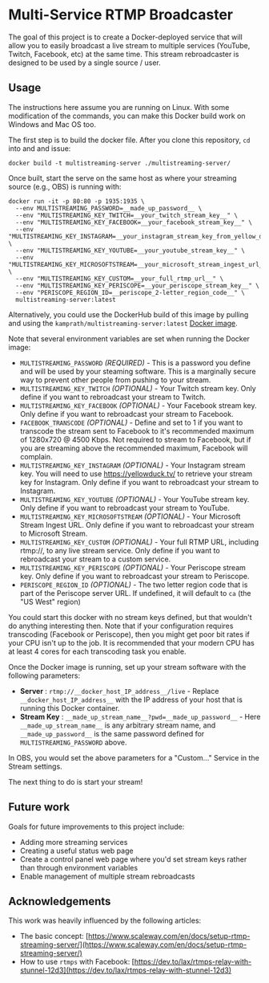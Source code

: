 # Multi-Service RTMP Broadcaster

The goal of this project is to create a Docker-deployed service that will allow you to easily broadcast a live stream to multiple services (YouTube, Twitch, Facebook, etc) at the same time. This stream rebroadcaster is designed to be used by a single source / user.

## Usage
The instructions here assume you are running on Linux. With some modification of the commands, you can make this Docker build work on Windows and Mac OS too.

The first step is to build the docker file. After you clone this repository, `cd` into and and issue:

```
docker build -t multistreaming-server ./multistreaming-server/
```

Once built, start the serve on the same host as where your streaming source (e.g., OBS) is running with:

```
docker run -it -p 80:80 -p 1935:1935 \
  --env MULTISTREAMING_PASSWORD=__made_up_password__ \
  --env "MULTISTREAMING_KEY_TWITCH=__your_twitch_stream_key__" \
  --env "MULTISTREAMING_KEY_FACEBOOK=__your_facebook_stream_key__" \
  --env "MULTISTREAMING_KEY_INSTAGRAM=__your_instagram_stream_key_from_yellow_duck__" \
  --env "MULTISTREAMING_KEY_YOUTUBE=__your_youtube_stream_key__" \  
  --env "MULTISTREAMING_KEY_MICROSOFTSTREAM=__your_microsoft_stream_ingest_url__" \
  --env "MULTISTREAMING_KEY_CUSTOM=__your_full_rtmp_url__" \
  --env "MULTISTREAMING_KEY_PERISCOPE=__your_periscope_stream_key__" \
  --env "PERISCOPE_REGION_ID=__periscope_2-letter_region_code__" \
  multistreaming-server:latest
```

Alternatively, you could use the DockerHub build of this image by pulling and using the `kamprath/multistreaming-server:latest` [Docker image](https://hub.docker.com/repository/docker/kamprath/multistreaming-server).

Note that several environment variables are set when running the Docker image:

* `MULTISTREAMING_PASSWORD` _(REQUIRED)_ - This is a password you define and will be used by your steaming software. This is a marginally secure way to prevent other people from pushing to your stream.
* `MULTISTREAMING_KEY_TWITCH` _(OPTIONAL)_ - Your Twitch stream key. Only define if you want to rebroadcast your stream to Twitch.
* `MULTISTREAMING_KEY_FACEBOOK` _(OPTIONAL)_ - Your Facebook stream key. Only define if you want to rebroadcast your stream to Facebook.
* `FACEBOOK_TRANSCODE` _(OPTIONAL)_ - Define and set to 1 if you want to transcode the stream sent to Facebook to it's recommended maximum of 1280x720 @ 4500 Kbps. Not required to stream to Facebook, but if you are streaming above the recommended maximum, Facebook will complain.
* `MULTISTREAMING_KEY_INSTAGRAM` _(OPTIONAL)_ - Your Instagram stream key. You will need to use https://yellowduck.tv/ to retrieve your stream key for Instagram. Only define if you want to rebroadcast your stream to Instagram.
* `MULTISTREAMING_KEY_YOUTUBE` _(OPTIONAL)_ - Your YouTube stream key. Only define if you want to rebroadcast your stream to YouTube.
* `MULTISTREAMING_KEY_MICROSOFTSTREAM` _(OPTIONAL)_ - Your Microsoft Stream Ingest URL. Only define if you want to rebroadcast your stream to Microsoft Stream.
* `MULTISTREAMING_KEY_CUSTOM` _(OPTIONAL)_ - Your full RTMP URL, including rtmp://, to any live stream service. Only define if you want to rebroadcast your stream to a custom service.
* `MULTISTREAMING_KEY_PERISCOPE` _(OPTIONAL)_ - Your Periscope stream key. Only define if you want to rebroadcast your stream to Periscope.
* `PERISCOPE_REGION_ID` _(OPTIONAL)_ - The two letter region code that is part of the Periscope server URL. If undefined, it will default to `ca` (the "US West" region)

You could start this docker with no stream keys defined, but that wouldn't do anything interesting then. Note that if your configuration requires transcoding (Facebook or Periscope), then you might get poor bit rates if your CPU isn't up to the job. It is recommended that your modern CPU has at least 4 cores for each transcoding task you enable.

Once the Docker image is running, set up your stream software with the following parameters:

* **Server** : `rtmp://__docker_host_IP_address__/live` - Replace `__docker_host_IP_address__` with the IP address of your host that is running this Docker container.
* **Stream Key** : `__made_up_stream_name__?pwd=__made_up_password__` - Here `__made_up_stream_name__` is any arbitrary stream name, and `__made_up_password__` is the same password defined for `MULTISTREAMING_PASSWORD` above.

In OBS, you would set the above parameters for a "Custom..." Service in the Stream settings.

The next thing to do is start your stream!

## Future work

Goals for future improvements to this project include:

* Adding more streaming services
* Creating a useful status web page
* Create a control panel web page where you'd set stream keys rather than through environment variables
* Enable management of multiple stream rebroadcasts

## Acknowledgements

This work was heavily influenced by the following articles:

* The basic concept: [https://www.scaleway.com/en/docs/setup-rtmp-streaming-server/](https://www.scaleway.com/en/docs/setup-rtmp-streaming-server/)
* How to use `rtmps` with Facebook: [https://dev.to/lax/rtmps-relay-with-stunnel-12d3](https://dev.to/lax/rtmps-relay-with-stunnel-12d3)
